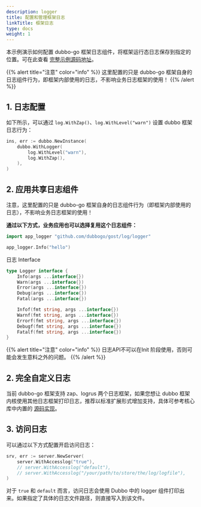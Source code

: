 ```yaml
---
description: logger
title: 配置和管理框架日志
linkTitle: 框架日志
type: docs
weight: 1
---
```


本示例演示如何配置 dubbo-go 框架日志组件，将框架运行态日志保存到指定的位置。可在此查看  <a href="https://github.com/apache/dubbo-go-samples/tree/main/logger/level" target="_blank">完整示例源码地址</a>。

{{% alert title="注意" color="info" %}}
这里配置的只是 dubbo-go 框架自身的日志组件行为，即框架内部使用的日志，不影响业务日志框架的使用！
{{% /alert %}}

## 1. 日志配置
如下所示，可以通过 `log.WithZap()`、`log.WithLevel("warn")` 设置 dubbo 框架日志行为：

```go
ins, err := dubbo.NewInstance(
	dubbo.WithLogger(
		log.WithLevel("warn"),
		log.WithZap(),
	),
)
```

## 2. 应用共享日志组件
注意，这里配置的只是 dubbo-go 框架自身的日志组件行为（即框架内部使用的日志），不影响业务日志框架的使用！

**通过以下方式，业务应用也可以选择复用这个日志组件：**

```go
import app_logger "github.com/dubbogo/gost/log/logger"

app_logger.Info("hello")
```

日志 Interface

```go
type Logger interface {
	Info(args ...interface{})
	Warn(args ...interface{})
	Error(args ...interface{})
	Debug(args ...interface{})
	Fatal(args ...interface{})

	Infof(fmt string, args ...interface{})
	Warnf(fmt string, args ...interface{})
	Errorf(fmt string, args ...interface{})
	Debugf(fmt string, args ...interface{})
	Fatalf(fmt string, args ...interface{})
}
```

{{% alert title="注意" color="info" %}}
日志API不可以在Init 阶段使用，否则可能会发生意料之外的问题。
{{% /alert %}}

## 2. 完全自定义日志
当前 dubbo-go 框架支持 zap、logrus 两个日志框架，如果您想让 dubbo 框架内核使用其他日志框架打印日志，推荐以标准扩展形式增加支持，具体可参考核心库中内置的 [源码实现](https://github.com/apache/dubbo-go/tree/main/logger)。

## 3. 访问日志

可以通过以下方式配置开启访问日志：

```go
srv, err := server.NewServer(
	server.WithAccesslog("true"),
	// server.WithAccesslog("default"),
	// server.WithAccesslog("/your/path/to/store/the/log/logfile"),
)
```

对于 `true` 和 `default` 而言，访问日志会使用 Dubbo 中的 logger 组件打印出来。如果指定了具体的日志文件路径，则直接写入到该文件。
